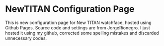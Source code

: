 # NewTITAN Configuration Page

This is new configuration page for New TITAN watchface, hosted using Github Pages.
Source code and settings are from JorgeRionegro. I just hosted it using my github, corrected some spelling mistakes and discarded unnecessary codes.
